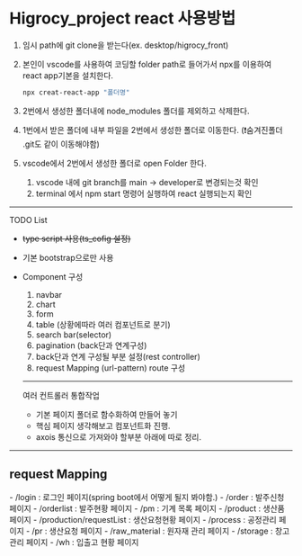 <h1> Higrocy_project react 사용방법 </h1>

1. 임시 path에 git clone을 받는다(ex. desktop/higrocy_front)
2. 본인이 vscode를 사용하여 코딩할 folder path로 들어가서 npx를 이용하여 react app기본을 설치한다.

   ```powershell
   npx creat-react-app "폴더명"
   ```
3. 2번에서 생성한 폴더내에 node_modules 폴더를 제외하고 삭제한다.
4. 1번에서 받은 폴더에 내부 파일을 2번에서 생성한 폴더로 이동한다. (❗숨겨진폴더 .git도 같이 이동해야함)
5. vscode에서 2번에서 생성한 폴더로 open Folder 한다.

   1. vscode 내에 git branch를 main -> developer로 변경되는것 확인
   2. terminal 에서 npm start 명령어 실행하여 react 실행되는지 확인

---
TODO List
- ~~type script 사용(ts_cofig 설정)~~
- 기본 bootstrap으로만 사용
- Component 구성  
   1. navbar
   2. chart
   3. form
   4. table (상황에따라 여러 컴포넌트로 분기)
   5. search bar(selector)
   6. pagination (back단과 연계구성)
   7. back단과 연계 구성될 부분 설정(rest controller)
   8. request Mapping (url-pattern) route 구성

   ---

   여러 컨트롤러 통합작업
   - 기본 페이지 폴더로 함수화하여 만들어 놓기
   - 핵심 페이지 생각해보고 컴포넌트화 진행.
   - axois 통신으로 가져와야 할부분 아래에 따로 정리.

---

<h2>request Mapping </h2>
- /login : 로그인 페이지(spring boot에서 어떻게 될지 봐야함.)
- /order : 발주신청 페이지
- /orderlist : 발주현황 페이지
- /pm : 기계 목록 페이지
- /product : 생산품 페이지
- /production/requestList : 생산요청현황 페이지
- /process : 공정관리 페이지
- /pr : 생산요청 페이지
- /raw_material : 원자재 관리 페이지
- /storage : 창고 관리 페이지
- /wh : 입출고 현황 페이지